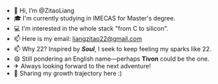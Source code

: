 - 👋 Hi, I’m @ZitaoLiang
- 🎓 I'm currently studying in IMECAS for Master's degree.
- 💻 I'm interested in the whole stack "from C to silicon".
- 📫 Here is my email: liangzitao22@gmail.com
- 📫 Why 22? Inspired by ***Soul***, I seek to keep feeling my sparks like 22.
- 😄 Still pondering an English name—perhaps **Tivon** could be the one.
- ✈ Always looking forward to the next adventure!
- 🤗 Sharing my growth trajectory here :)
<!---
ZitaoLiang/ZitaoLiang is a ✨ special ✨ repository because its `README.md` (this file) appears on your GitHub profile.
You can click the Preview link to take a look at your changes.
--->
